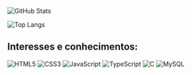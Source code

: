 

 <a> ![GitHub Stats](https://github-readme-stats.vercel.app/api?username=Michelyserras&theme=transparent&bg_color=000&border_color=EE40A7&show_icons=true&icon_color=33FFE6&title_color=F3B8DB&text_color=FFF) 
</a> 

<a> ![Top Langs](https://github-readme-stats-git-masterrstaa-rickstaa.vercel.app/api/top-langs/username=Michelyserras&&layout=compact&bg_color=000&border_color=EE40A7&title_color=F3B8DB&text_color=FFF)
</a>
<!--![Top Langs](https://github-readme-stats-git-masterrstaa-rickstaa.vercel.app/api/top-langs/?username=Michelyserras&bg_color=000&border_color=B3F5ED&title_color=FE5ED9&text_color=FFF)--->

## Interesses e conhecimentos: 
![HTML5](https://img.shields.io/badge/HTML5-E34F26?style=for-the-badge&logo=html5&logoColor=white) 
![CSS3](https://img.shields.io/badge/CSS3-1572B6?style=for-the-badge&logo=css3&logoColor=white)
![JavaScript](https://img.shields.io/badge/JavaScript-F7DF1E?style=for-the-badge&logo=javascript&logoColor=black)
![TypeScript](https://img.shields.io/badge/TypeScript-007ACC?style=for-the-badge&logo=typescript&logoColor=white)
![C](https://img.shields.io/badge/C-00599C?style=for-the-badge&logo=c&logoColor=white)
![MySQL](https://img.shields.io/badge/MySQL-00000F?style=for-the-badge&logo=mysql&logoColor=white)

<!---
Michelyserras/Michelyserras is a ✨ special ✨ repository because its `README.md` (this file) appears on your GitHub profile.
You can click the Preview link to take a look at your changes.
--->
